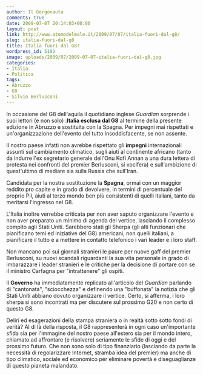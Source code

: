 ```yaml
---
author: Il Gorgonauta
comments: true
date: 2009-07-07 20:14:03+00:00
layout: post
link: http://www.atomodelmale.it/2009/07/07/italia-fuori-dal-g8/
slug: italia-fuori-dal-g8
title: Italia fuori dal G8?
wordpress_id: 5192
image: uploads/2009/07/2009-07-07-italia-fuori-dal-g8.jpg
categories:
- Italia
- Politica
tags:
- Abruzzo
- G8
- Silvio Berlusconi
---
```


In occasione del G8 dell'aquila il quotidiano inglese _Guardian_ sorprende i suoi lettori (e non solo) :**Italia esclusa dal G8** al termine della presente edizione in Abruzzo e sostituita con la Spagna. Per impegni mai rispettati e un'organizzazione dell'evento del tutto insoddisfacente, se non assente.

Il nostro paese infatti non avrebbe rispettato gli **impegni** internazionali assunti sul cambiamento climatico, sugli aiuti al continente africano (tanto da indurre l'ex segretario generale dell'Onu Kofi Annan a una dura lettera di protesta nei confronti del premier Berlusconi, si vocifera) e sull'ambizione di quest'ultimo di mediare sia sulla Russia che sull'Iran.

Candidata per la nostra sostituzione la **Spagna**, ormai con un maggior reddito pro capite e in grado di devolvere, in termini di percentuale del proprio Pil, aiuti al terzo mondo ben più consistenti di quelli italiani, tanto da meritarsi l'ingresso nel G8.

L'Italia inoltre verrebbe criticata per non aver saputo organizzare l'evento e non aver preparato un minimo di agenda del vertice, lasciando il complesso compito agli Stati Uniti. Sarebbero stati gli Sherpa (gli alti funzionari che pianificano temi ed iniziative del G8) americani, non quelli italiani, a pianificare il tutto e a mettere in contatto telefonico i vari leader e i loro staff.

Non mancano poi sui giornali stranieri le paure per nuove gaff del premier Berlusconi, su nuovi scandali riguardanti la sua vita personale in grado di imbarazzare i leader stranieri e le critiche per la decisione di portare con se il ministro Carfagna per "intrattenere" gli ospiti.

Il **Governo** ha immediatamente replicato all'articolo del _Guardian_ parlando di "cantonata", "sciocchezza" e definendo una "buffonata" la notizia che gli Stati Uniti abbiano dovuto organizzare il vertice. Certo, si afferma, i loro sherpa si sono incontrati ma per discutere sul prossimo G20 e non certo di questo G8.

Deliri ed esagerazioni della stampa straniera o in realtà sotto sotto fondi di verità? Al di là della risposta, il G8 rappresenterà in ogni caso un'importante sfida sia per l'immagine del nostro paese all'estero sia per il mondo intero, chiamato ad affrontare (e risolvere) seriamente le sfide di oggi e del prossimo futuro. Che non sono solo di tipo finanziario (lasciando da parte la necessità di regolarizzare Internet, stramba idea del premier) ma anche di tipo climatico, sociale ed economico per eliminare povertà e diseguaglianze di questo pianeta malandato.
